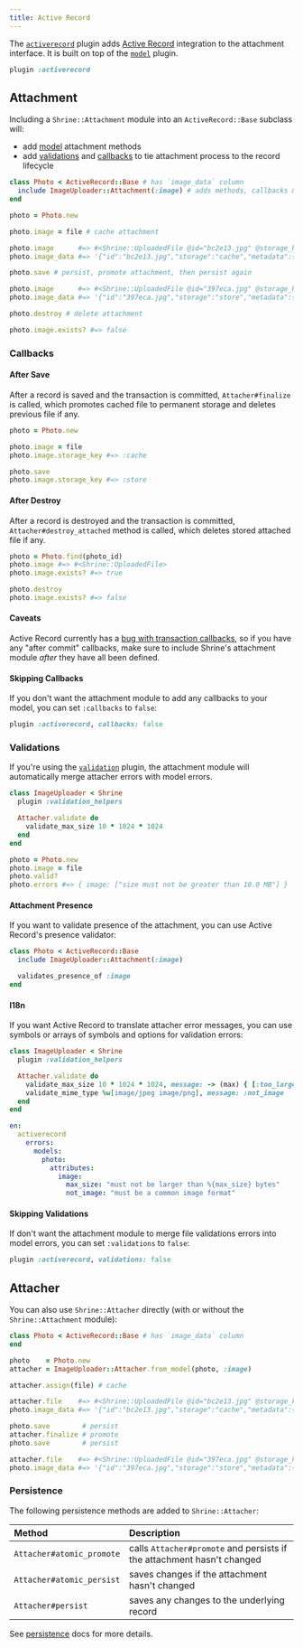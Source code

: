 ```yaml
---
title: Active Record
---
```


The [`activerecord`][activerecord] plugin adds [Active Record] integration to
the attachment interface. It is built on top of the [`model`][model] plugin.

```rb
plugin :activerecord
```

## Attachment

Including a `Shrine::Attachment` module into an `ActiveRecord::Base` subclass
will:

* add [model] attachment methods
* add [validations](#validations) and [callbacks](#callbacks) to tie attachment
  process to the record lifecycle

```rb
class Photo < ActiveRecord::Base # has `image_data` column
  include ImageUploader::Attachment(:image) # adds methods, callbacks & validations
end
```
```rb
photo = Photo.new

photo.image = file # cache attachment

photo.image      #=> #<Shrine::UploadedFile @id="bc2e13.jpg" @storage_key=:cache ...>
photo.image_data #=> '{"id":"bc2e13.jpg","storage":"cache","metadata":{...}}'

photo.save # persist, promote attachment, then persist again

photo.image      #=> #<Shrine::UploadedFile @id="397eca.jpg" @storage_key=:store ...>
photo.image_data #=> '{"id":"397eca.jpg","storage":"store","metadata":{...}}'

photo.destroy # delete attachment

photo.image.exists? #=> false
```

### Callbacks

#### After Save

After a record is saved and the transaction is committed, `Attacher#finalize`
is called, which promotes cached file to permanent storage and deletes previous
file if any.

```rb
photo = Photo.new

photo.image = file
photo.image.storage_key #=> :cache

photo.save
photo.image.storage_key #=> :store
```

#### After Destroy

After a record is destroyed and the transaction is committed,
`Attacher#destroy_attached` method is called, which deletes stored attached
file if any.

```rb
photo = Photo.find(photo_id)
photo.image #=> #<Shrine::UploadedFile>
photo.image.exists? #=> true

photo.destroy
photo.image.exists? #=> false
```

#### Caveats

Active Record currently has a [bug with transaction callbacks], so if you have
any "after commit" callbacks, make sure to include Shrine's attachment module
*after* they have all been defined.

#### Skipping Callbacks

If you don't want the attachment module to add any callbacks to your model, you
can set `:callbacks` to `false`:

```rb
plugin :activerecord, callbacks: false
```

### Validations

If you're using the [`validation`][validation] plugin, the attachment module
will automatically merge attacher errors with model errors.

```rb
class ImageUploader < Shrine
  plugin :validation_helpers

  Attacher.validate do
    validate_max_size 10 * 1024 * 1024
  end
end
```
```rb
photo = Photo.new
photo.image = file
photo.valid?
photo.errors #=> { image: ["size must not be greater than 10.0 MB"] }
```

#### Attachment Presence

If you want to validate presence of the attachment, you can use Active Record's
presence validator:

```rb
class Photo < ActiveRecord::Base
  include ImageUploader::Attachment(:image)

  validates_presence_of :image
end
```

#### I18n

If you want Active Record to translate attacher error messages, you can use
symbols or arrays of symbols and options for validation errors:

```rb
class ImageUploader < Shrine
  plugin :validation_helpers

  Attacher.validate do
    validate_max_size 10 * 1024 * 1024, message: -> (max) { [:too_large, max: max] }
    validate_mime_type %w[image/jpeg image/png], message: :not_image
  end
end
```
```yml
en:
  activerecord
    errors:
      models:
        photo:
          attributes:
            image:
              max_size: "must not be larger than %{max_size} bytes"
              not_image: "must be a common image format"
```

#### Skipping Validations

If don't want the attachment module to merge file validations errors into
model errors, you can set `:validations` to `false`:

```rb
plugin :activerecord, validations: false
```

## Attacher

You can also use `Shrine::Attacher` directly (with or without the
`Shrine::Attachment` module):

```rb
class Photo < ActiveRecord::Base # has `image_data` column
end
```
```rb
photo    = Photo.new
attacher = ImageUploader::Attacher.from_model(photo, :image)

attacher.assign(file) # cache

attacher.file    #=> #<Shrine::UploadedFile @id="bc2e13.jpg" @storage_key=:cache ...>
photo.image_data #=> '{"id":"bc2e13.jpg","storage":"cache","metadata":{...}}'

photo.save        # persist
attacher.finalize # promote
photo.save        # persist

attacher.file    #=> #<Shrine::UploadedFile @id="397eca.jpg" @storage_key=:store ...>
photo.image_data #=> '{"id":"397eca.jpg","storage":"store","metadata":{...}}'
```

### Persistence

The following persistence methods are added to `Shrine::Attacher`:

| Method                    | Description                                                            |
| :-----                    | :----------                                                            |
| `Attacher#atomic_promote` | calls `Attacher#promote` and persists if the attachment hasn't changed |
| `Attacher#atomic_persist` | saves changes if the attachment hasn't changed                         |
| `Attacher#persist`        | saves any changes to the underlying record                             |

See [persistence] docs for more details.

[activerecord]: https://github.com/shrinerb/shrine/blob/master/lib/shrine/plugins/activerecord.rb
[Active Record]: https://guides.rubyonrails.org/active_record_basics.html
[model]: https://shrinerb.com/docs/plugins/model
[callbacks]: https://guides.rubyonrails.org/active_record_callbacks.html
[bug with transaction callbacks]: https://github.com/rails/rails/issues/14493
[validation]: https://shrinerb.com/docs/plugins/validation
[persistence]: https://shrinerb.com/docs/plugins/persistence
